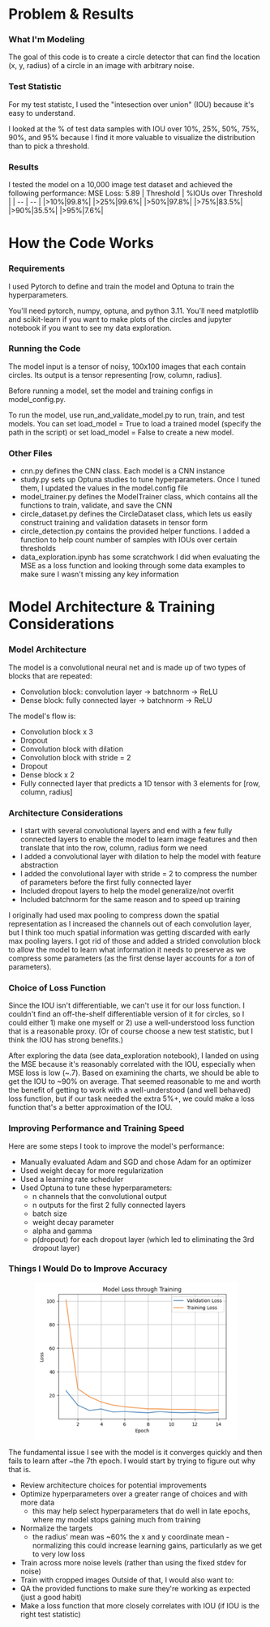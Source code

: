 # Problem & Results 

### What I'm Modeling
The goal of this code is to create a circle detector that can find the location (x, y, radius) of a circle in an image with arbitrary noise. 

### Test Statistic
For my test statistc, I used the "intesection over union" (IOU) because it's easy to understand.

I looked at the % of test data samples with IOU over 10%, 25%, 50%, 75%, 90%, and 95% because I find it more valuable to visualize the distribution than to pick a threshold.

### Results 
I tested the model on a 10,000 image test dataset and achieved the following performance: 
MSE Loss: 5.89
| Threshold | %IOUs over Threshold |
| -- | -- |
|>10%|99.8%|
|>25%|99.6%|
|>50%|97.8%|
|>75%|83.5%|
|>90%|35.5%|
|>95%|7.6%|

# How the Code Works 

### Requirements
I used Pytorch to define and train the model and Optuna to train the hyperparameters.

You'll need pytorch, numpy, optuna, and python 3.11. You'll need matplotlib and scikit-learn if you want to make plots of the circles and jupyter notebook if you want to see my data exploration.

### Running the Code
The model input is a tensor of noisy, 100x100 images that each contain circles. Its output is a tensor representing [row, column, radius].

Before running a model, set the model and training configs in model_config.py.

To run the model, use run_and_validate_model.py to run, train, and test models. You can set load_model = True to load a trained model (specify the path in the script) or set load_model = False to create a new model.

### Other Files
- cnn.py defines the CNN class. Each model is a CNN instance
- study.py sets up Optuna studies to tune hyperparameters. Once I tuned them, I updated the values in the model.config file 
- model_trainer.py defines the ModelTrainer class, which contains all the functions to train, validate, and save the CNN
- circle_dataset.py defines the CircleDataset class, which lets us easily construct training and validation datasets in tensor form
- circle_detection.py contains the provided helper functions. I added a function to help count number of samples with IOUs over certain thresholds
- data_exploration.ipynb has some scratchwork I did when evaluating the MSE as a loss function and looking through some data examples to make sure I wasn't missing any key information

# Model Architecture & Training Considerations

### Model Architecture
The model is a convolutional neural net and is made up of two types of blocks that are repeated:
- Convolution block: convolution layer -> batchnorm -> ReLU
- Dense block: fully connected layer -> batchnorm -> ReLU

The model's flow is:
- Convolution block x 3
- Dropout 
- Convolution block with dilation
- Convolution block with stride = 2
- Dropout 
- Dense block x 2
- Fully connected layer that predicts a 1D tensor with 3 elements for [row, column, radius]

### Architecture Considerations
- I start with several convolutional layers and end with a few fully connected layers to enable the model to learn image features and then translate that into the row, column, radius form we need
- I added a convolutional layer with dilation to help the model with feature abstraction
- I added the convolutional layer with stride = 2 to compress the number of parameters before the first fully connected layer
- Included dropout layers to help the model generalize/not overfit
- Included batchnorm for the same reason and to speed up training

I originally had used max pooling to compress down the spatial representation as I increased the channels out of each convolution layer, but I think too much spatial information was getting discarded with early max pooling layers. I got rid of those and added a strided convolution block to allow the model to learn what information it needs to preserve as we compress some parameters (as the first dense layer accounts for a *ton* of parameters).

### Choice of Loss Function
Since the IOU isn't differentiable, we can't use it for our loss function. I couldn't find an off-the-shelf differentiable version of it for circles, so I could either 1) make one myself or 2) use a well-understood loss function that is a reasonable proxy. (Or of course choose a new test statistic, but I think the IOU has strong benefits.)

After exploring the data (see data_exploration notebook), I landed on using the MSE because it's reasonably correlated with the IOU, especially when MSE loss is low (~.7). Based on examining the charts, we should be able to get the IOU to ~90% on average. That seemed reasonable to me and worth the benefit of getting to work with a well-understood (and well behaved) loss function, but if our task needed the extra 5%+, we could make a loss function that's a better approximation of the IOU.

### Improving Performance and Training Speed
Here are some steps I took to improve the model's performance:
- Manually evaluated Adam and SGD and chose Adam for an optimizer 
- Used weight decay for more regularization 
- Used a learning rate scheduler 
- Used Optuna to tune these hyperparameters:
    - n channels that the convolutional output
    - n outputs for the first 2 fully connected layers
    - batch size
    - weight decay parameter
    - alpha and gamma
    - p(dropout) for each dropout layer (which led to eliminating the 3rd dropout layer)

### Things I Would Do to Improve Accuracy
<p align="center">
    <img src="model_loss.png" width="400" alt="Model Loss">
</p>

The fundamental issue I see with the model is it converges quickly and then fails to learn after ~the 7th epoch. I would start by trying to figure out why that is. 
- Review architecture choices for potential improvements
- Optimize hyperparameters over a greater range of choices and with more data
    - this may help select hyperparameters that do well in late epochs, where my model stops gaining much from training
- Normalize the targets
    - the radius' mean was ~60% the x and y coordinate mean - normalizing this could increase learning gains, particularly as we get to very low loss
- Train across more noise levels (rather than using the fixed stdev for noise)
- Train with cropped images 
Outside of that, I would also want to:
- QA the provided functions to make sure they're working as expected (just a good habit)
- Make a loss function that more closely correlates with IOU (if IOU is the right test statistic)